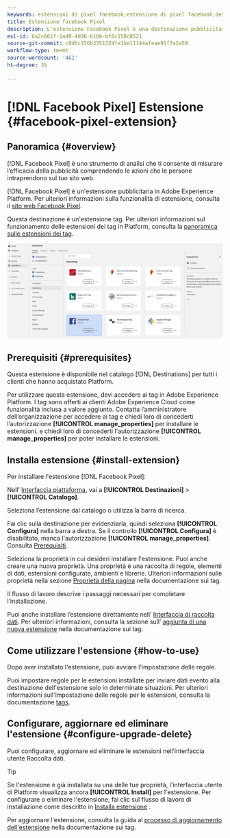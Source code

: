 ```yaml
---
keywords: estensioni di pixel facebook;estensione di pixel facebook;destinazioni di pixel facebook;pixel facebook
title: Estensione facebook Pixel
description: L'estensione Facebook Pixel è una destinazione pubblicitaria in Adobe Experience Platform. Per ulteriori informazioni sulla funzionalità di estensione, consulta la pagina dell'estensione in Adobe Exchange.
exl-id: 6a2c661f-1ad0-4d96-b1bb-bf8c158c8521
source-git-commit: c8d6c156b3351324fe1be11144afeae91f7a2a59
workflow-type: tm+mt
source-wordcount: '461'
ht-degree: 3%

---
```


# [!DNL Facebook Pixel] Estensione {#facebook-pixel-extension}

## Panoramica {#overview}

[!DNL Facebook Pixel] è uno strumento di analisi che ti consente di misurare l’efficacia della pubblicità comprendendo le azioni che le persone intraprendono sul tuo sito web.

[!DNL Facebook Pixel] è un&#39;estensione pubblicitaria in Adobe Experience Platform. Per ulteriori informazioni sulla funzionalità di estensione, consulta il [sito web Facebook Pixel](https://developers.facebook.com/docs/facebook-pixel/).

Questa destinazione è un&#39;estensione tag. Per ulteriori informazioni sul funzionamento delle estensioni dei tag in Platform, consulta la [panoramica sulle estensioni dei tag](../launch-extensions/overview.md).

![Estensione facebook Pixel](../../assets/catalog/advertising/facebook-pixel/catalog.png)

## Prerequisiti {#prerequisites}

Questa estensione è disponibile nel catalogo [!DNL Destinations] per tutti i clienti che hanno acquistato Platform.

Per utilizzare questa estensione, devi accedere ai tag in Adobe Experience Platform. I tag sono offerti ai clienti Adobe Experience Cloud come funzionalità inclusa a valore aggiunto. Contatta l’amministratore dell’organizzazione per accedere ai tag e chiedi loro di concederti l’autorizzazione **[!UICONTROL manage_properties]** per installare le estensioni. e chiedi loro di concederti l&#39;autorizzazione **[!UICONTROL manage_properties]** per poter installare le estensioni.

## Installa estensione {#install-extension}

Per installare l&#39;estensione [!DNL Facebook Pixel]:

Nell’ [Interfaccia piattaforma](https://platform.adobe.com/), vai a **[!UICONTROL Destinazioni]** > **[!UICONTROL Catalogo]**.

Seleziona l’estensione dal catalogo o utilizza la barra di ricerca.

Fai clic sulla destinazione per evidenziarla, quindi seleziona **[!UICONTROL Configura]** nella barra a destra. Se il controllo **[!UICONTROL Configura]** è disabilitato, manca l&#39;autorizzazione **[!UICONTROL manage_properties]**. Consulta [Prerequisiti](#prerequisites).

Seleziona la proprietà in cui desideri installare l&#39;estensione. Puoi anche creare una nuova proprietà. Una proprietà è una raccolta di regole, elementi di dati, estensioni configurate, ambienti e librerie. Ulteriori informazioni sulle proprietà nella sezione [Proprietà della pagina](../../../tags/ui/administration/companies-and-properties.md#properties-page) nella documentazione sui tag.

Il flusso di lavoro descrive i passaggi necessari per completare l’installazione.

Puoi anche installare l’estensione direttamente nell’ [Interfaccia di raccolta dati](https://experience.adobe.com/#/data-collection/). Per ulteriori informazioni, consulta la sezione sull’ [aggiunta di una nuova estensione](../../../tags/ui/managing-resources/extensions/overview.md#add-a-new-extension) nella documentazione sui tag.


## Come utilizzare l&#39;estensione {#how-to-use}

Dopo aver installato l&#39;estensione, puoi avviare l&#39;impostazione delle regole.

Puoi impostare regole per le estensioni installate per inviare dati evento alla destinazione dell&#39;estensione solo in determinate situazioni. Per ulteriori informazioni sull&#39;impostazione delle regole per le estensioni, consulta la documentazione [tags](../../../tags/ui/managing-resources/rules.md).

## Configurare, aggiornare ed eliminare l&#39;estensione {#configure-upgrade-delete}

Puoi configurare, aggiornare ed eliminare le estensioni nell’interfaccia utente Raccolta dati.

>[!TIP]
>
>Se l&#39;estensione è già installata su una delle tue proprietà, l&#39;interfaccia utente di Platform visualizza ancora **[!UICONTROL Install]** per l&#39;estensione. Per configurare o eliminare l&#39;estensione, fai clic sul flusso di lavoro di installazione come descritto in [Installa estensione](#install-extension) .

Per aggiornare l&#39;estensione, consulta la guida al [processo di aggiornamento dell&#39;estensione](../../../tags/ui/managing-resources/extensions/extension-upgrade.md) nella documentazione sui tag.
